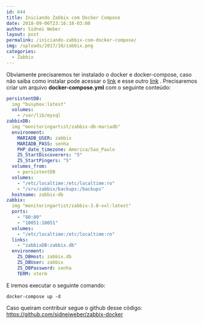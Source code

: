 ```yaml
---
id: 644
title: Iniciando Zabbix com Docker Compose
date: 2018-09-06T23:16:18-03:00
author: Sidnei Weber
layout: post
permalink: /iniciando-zabbix-com-docker-compose/
img: /uploads/2017/10/zabbix.png
categories:
  - Zabbix
---
```

Obviamente precisaremos ter instalado o docker e docker-compose, caso não saiba como instalar pode acessar o <a href="https://docs.docker.com/install/" target="_blank" rel="noopener">link</a> e esse outro <a href="https://docs.docker.com/compose/install/" target="_blank">link</a> . Precisaremos criar um arquivo **docker-compose.yml** com o seguinte conteúdo:

```yaml
persistentDB:
  img "busybox:latest"
  volumes:
    - /var/lib/mysql
zabbixDB:
  img "monitoringartist/zabbix-db-mariadb"
  environment:
    MARIADB_USER: zabbix
    MARIADB_PASS: senha
    PHP_date_timezone: America/Sao_Paulo
    ZS_StartDiscoverers: "5"
    ZS_StartPingers: "5"
  volumes_from:
    - persistentDB
  volumes:
    - "/etc/localtime:/etc/localtime:ro"
    - "/srv/zabbix/backups:/backups"
  hostname: zabbix-db
zabbix:
  img "monitoringartist/zabbix-3.0-xxl:latest"
  ports:
    - "80:80"
    - "10051:10051"
  volumes:
    - "/etc/localtime:/etc/localtime:ro"
  links:
    - "zabbixDB:zabbix.db"
  environment:
    ZS_DBHost: zabbix.db
    ZS_DBUser: zabbix
    ZS_DBPassword: senha
    TERM: xterm
```

E iremos executar o seguinte comando:

```shell
docker-compose up -d
```

Caso queiram contribuir segue o github desse código: <a href="https://github.com/sidneiweber/zabbix-docker" target="_blank" rel="noopener">https://github.com/sidneiweber/zabbix-docker</a>
